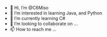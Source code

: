 - 👋 Hi, I’m @C6Miso
- 👀 I’m interested in learning Java, and Python
- 🌱 I’m currently learning C#
- 💞️ I’m looking to collaborate on ...
- 📫 How to reach me ...

<!---
C6Miso/C6Miso is a ✨ special ✨ repository because its `README.md` (this file) appears on your GitHub profile.
You can click the Preview link to take a look at your changes.
--->
